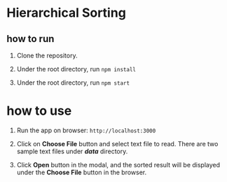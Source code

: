 # Hierarchical Sorting

## how to run

1. Clone the repository.

2. Under the root directory, run
`npm install`
   
3. Under the root directory, run
`npm start`
   
# how to use

1. Run the app on browser: `http://localhost:3000`

2. Click on **Choose File** button and select text file to read. There are two sample text files under _**data**_ directory.

3. Click **Open** button in the modal, and the sorted result will be displayed under the **Choose File** button in the browser.